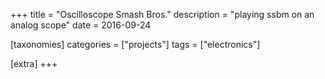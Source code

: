 +++
title = "Oscilloscope Smash Bros."
description = "playing ssbm on an analog scope"
date = 2016-09-24

[taxonomies]
categories = ["projects"]
tags = ["electronics"]

[extra]
+++

